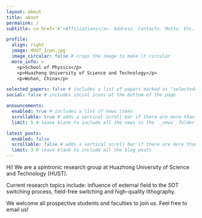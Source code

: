 ```yaml
---
layout: about
title: about
permalink: /
subtitle: <a href='#'>Affiliations</a>. Address. Contacts. Motto. Etc.

profile:
  align: right
  image: HUST_Icon.jpg
  image_circular: false # crops the image to make it circular
  more_info: >
    <p>School of Physics</p>
    <p>Huazhong University of Science and Technology</p>
    <p>Wuhan, China</p>

selected_papers: false # includes a list of papers marked as "selected={true}"
social: false # includes social icons at the bottom of the page

announcements:
  enabled: true # includes a list of news items
  scrollable: true # adds a vertical scroll bar if there are more than 3 news items
  limit: 5 # leave blank to include all the news in the `_news` folder

latest_posts:
  enabled: false
  scrollable: false # adds a vertical scroll bar if there are more than 3 new posts items
  limit: 3 # leave blank to include all the blog posts
---
```


Hi! We are a spintronic research group at Huazhong University of Science and Technology (HUST).

Current research topics include: influence of external field to the SOT switching process, field-free switching and high-quality lithography.

We welcome all prospective students and faculties to join us. Feel free to email us!
